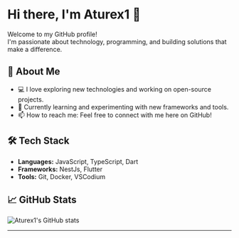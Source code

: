 # Hi there, I'm Aturex1 👋

Welcome to my GitHub profile!  
I'm passionate about technology, programming, and building solutions that make a difference.

## 🚀 About Me

- 💻 I love exploring new technologies and working on open-source projects.
- 🌱 Currently learning and experimenting with new frameworks and tools.
- 📫 How to reach me: Feel free to connect with me here on GitHub!

## 🛠️ Tech Stack

- **Languages:** JavaScript, TypeScript, Dart
- **Frameworks:** NestJs, Flutter
- **Tools:** Git, Docker, VSCodium

## 📈 GitHub Stats

![Aturex1's GitHub stats](https://github-readme-stats.vercel.app/api?username=Aturex1&show_icons=true&theme=radical)


---

<!---
Aturex1/Aturex1 is a ✨ special ✨ repository because its `README.md` (this file) appears on your GitHub profile.
You can click the Preview link to take a look at your changes.
--->
